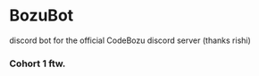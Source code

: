 # BozuBot
 discord bot for the official CodeBozu discord server (thanks rishi)


### Cohort 1 ftw. 
